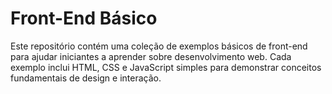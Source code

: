 # Front-End Básico

Este repositório contém uma coleção de exemplos básicos de front-end para ajudar iniciantes a aprender sobre desenvolvimento web. Cada exemplo inclui HTML, CSS e JavaScript simples para demonstrar conceitos fundamentais de design e interação.
